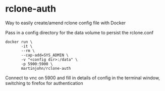# rclone-auth
Way to easily create/amend rclone config file with Docker

Pass in a config directory for the data volume to persist the rclone.conf

    docker run \
           -it \
           --rm \
           --cap-add=SYS_ADMIN \
           -v "<config dir>:/data" \
           -p 5900:5900 \
           martinjohn/rclone-auth


Connect to vnc on 5900 and fill in details of config in the terminal window, switching to firefox for authentication
